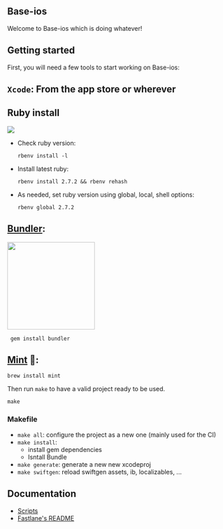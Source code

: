 
## Base-ios

Welcome to Base-ios which is doing whatever!

## Getting started

First, you will need a few tools to start working on Base-ios:

##  `Xcode`: From the app store or wherever

## Ruby install
  <img src="https://www.ruby-lang.org/images/header-ruby-logo.png">
  
- Check ruby version:
  ```
  rbenv install -l
  ```
- Install latest ruby:
  ```
  rbenv install 2.7.2 && rbenv rehash
  ```
- As needed, set ruby version using global, local, shell options:
  ```
  rbenv global 2.7.2
  ```
## [Bundler](http://bundler.io):
  <img src="http://bundler.io/images/header_transparent_bg.png" width=200>

```
 gem install bundler
  ```
 ## [Mint](https://github.com/yonaskolb/mint) 🌱:
  ```
  brew install mint
  ```

Then run `make` to have a valid project ready to be used.
```
make
```

### Makefile

- `make all`: configure the project as a new one (mainly used for the CI)
- `make install`:
  - install gem dependencies
  - Isntall Bundle
- `make generate`: generate a new new xcodeproj
- `make swiftgen`: reload swiftgen assets, ib, localizables, ...

## Documentation

- [Scripts](Documentations/Scripts.md)
- [Fastlane's README](fastlane/README.md)
